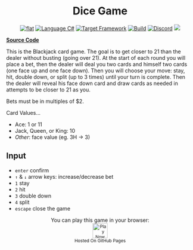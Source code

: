 <h1 align="center">
	Dice Game
</h1>

<p align="center">
	<a href="https://github.com/ZacharyPatten/dotnet-console-games" alt="GitHub repo"><img alt="flat" src="https://raw.githubusercontent.com/ZacharyPatten/dotnet-console-games/main/.github/resources/github-repo-black.svg"></a>
	<a href="https://docs.microsoft.com/en-us/dotnet/csharp/" alt="GitHub repo"><img alt="Language C#" src="https://raw.githubusercontent.com/ZacharyPatten/dotnet-console-games/main/.github/resources/language-csharp.svg"></a>
	<a href="https://dotnet.microsoft.com/download"><img src="https://raw.githubusercontent.com/ZacharyPatten/dotnet-console-games/main/.github/resources/dotnet-badge.svg" title="Target Framework" alt="Target Framework"></a>
	<a href="https://github.com/ZacharyPatten/dotnet-console-games/actions"><img src="https://github.com/ZacharyPatten/dotnet-console-games/workflows/Blackjack%20Build/badge.svg" title="Goto Build" alt="Build"></a>
	<a href="https://discord.gg/4XbQbwF" alt="Discord"><img src="https://raw.githubusercontent.com/ZacharyPatten/dotnet-console-games/main/.github/resources/discord-badge.svg" title="Go To Discord Server" alt="Discord"/></a>
	<a href="https://github.com/ZacharyPatten/dotnet-console-games/blob/master/LICENSE" alt="license"><img src="https://raw.githubusercontent.com/ZacharyPatten/dotnet-console-games/main/.github/resources/license-MIT-green.svg" /></a>
</p>

**[Source Code](Program.cs)**

This is the Blackjack card game. The goal is to get closer
to 21 than the dealer without busting (going over 21). At the
start of each round you will place a bet, then the dealer will
deal you two cards and himself two cards (one face up and one
face down). Then you will choose your move: stay, hit, double
down, or split (up to 3 times) until your turn is complete.
Then the dealer will reveal his face down card and draw cards
as needed in attempts to be closer to 21 as you.

Bets must be in multiples of $2.

Card Values...
- Ace: 1 or 11
- Jack, Queen, or King: 10
- _Other_: face value (eg. 3H -> 3)

## Input

- `enter` confirm
- `↑` & `↓` arrow keys: increase/decrease bet
- `1` stay
- `2` hit
- `3` double down
- `4` split
- `escape` close the game

<p align="center">
	You can play this game in your browser:
	<br />
	<a href="https://zacharypatten.github.io/dotnet-console-games/Blackjack" alt="Play Now">
		<sub><img height="40"src="https://raw.githubusercontent.com/ZacharyPatten/dotnet-console-games/main/.github/resources/play-badge.svg" title="Play Now" alt="Play Now"/></sub>
	</a>
	<br />
	<sup>Hosted On GitHub Pages</sup>
</p>
